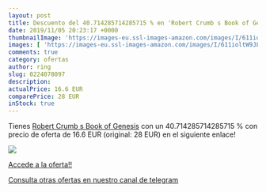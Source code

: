 ```yaml
---
layout: post
title: Descuento del 40.714285714285715 % en 'Robert Crumb s Book of Genesis'
date: 2019/11/05 20:23:17 +0000
thumbnailImage: 'https://images-eu.ssl-images-amazon.com/images/I/611ioltW9JL._SL200_.jpg'
images: [ 'https://images-eu.ssl-images-amazon.com/images/I/611ioltW9JL._SL200_.jpg' ]
comments: true
category: ofertas
author: ring
slug: 0224078097
description:
actualPrice: 16.6 EUR
comparePrice: 28 EUR
inStock: true
---
```


Tienes [Robert Crumb s Book of Genesis](https://www.amazon.com/dp/0224078097/?tag=redken08-20) con un 40.714285714285715 % con precio de oferta de 16.6 EUR (original: 28 EUR) en el siguiente enlace!

[![](https://images-eu.ssl-images-amazon.com/images/I/611ioltW9JL._SL200_.jpg)](https://www.amazon.com/dp/0224078097/?tag=redken08-20)

[Accede a la oferta!!](https://www.amazon.com/dp/0224078097/?tag=redken08-20)

[Consulta otras ofertas en nuestro canal de telegram](https://t.me/s/ofertas25)
